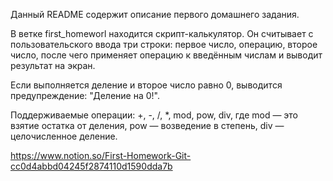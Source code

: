 Данный README содержит описание первого домашнего задания.

В ветке first_homeworl находится скрипт-калькулятор.
Он считывает с пользовательского ввода три строки: первое число, операцию, второе число,
после чего применяет операцию к введённым числам и выводит результат на экран.

Если выполняется деление и второе число равно 0, выводится предупреждение: "Деление на 0!".

Поддерживаемые операции: +, -, /, *, mod, pow, div, где
mod — это взятие остатка от деления,
pow — возведение в степень,
div — целочисленное деление.

https://www.notion.so/First-Homework-Git-cc0d4abbd04245f2874110d1590dda7b
